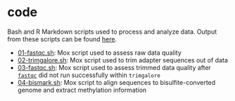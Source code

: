 # code

Bash and R Markdown scripts used to process and analyze data. Output from these scripts can be found [here](https://github.com/RobertsLab/project-gigas-oa-meth/tree/master/output).

- [01-fastqc.sh](https://github.com/RobertsLab/project-gigas-oa-meth/blob/master/code/01-fastqc.sh): Mox script used to assess raw data quality
- [02-trimgalore.sh](https://github.com/RobertsLab/project-gigas-oa-meth/blob/master/code/02-trimgalore.sh): Mox script used to trim adapter sequences out of data
- [03-fastqc.sh](https://github.com/RobertsLab/project-gigas-oa-meth/blob/master/code/03-fastqc.sh): Mox script used to assess trimmed data quality after [`fastqc`](https://www.bioinformatics.babraham.ac.uk/projects/fastqc/) did not run successfully within `trimgalore`
- [04-bismark.sh](https://github.com/RobertsLab/project-gigas-oa-meth/blob/master/code/04-bismark.sh): Mox script to align sequences to bisulfite-converted genome and extract methylation information

